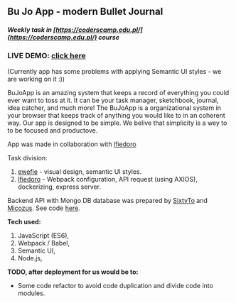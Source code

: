 ## Bu Jo App - modern Bullet Journal
#####  Weekly task in [https://coderscamp.edu.pl/](https://coderscamp.edu.pl/) course

### **LIVE DEMO:** [click here](https://bullet-to-do.herokuapp.com/)
(Currently app has some problems with applying Semantic UI styles - we are working on it :))


BuJoApp is an amazing system that keeps a record of everything you could ever want to toss at it.
It can be your task manager, sketchbook, journal, idea catcher, and much more! The BuJoApp is a
organizational system in your browser that keeps track of anything you would like to in an coherent way. Our app is designed to be simple. We belive that simplicity is a wey to to be focused and productove.

App was made in collaboration with [lfiedoro](https://github.com/lfiedoro)

Task division:
1) [ewefie](https://github.com/ewefie/) - visual design, semantic UI styles.
2) [lfiedoro](https://github.com/lfiedoro) - Webpack configuration, API request (using AXIOS), dockerizing, express server.

Backend API with Mongo DB database was prepared by [SixtyTo](https://github.com/sixtyto/) and [Micozus](https://github.com/Micozus).
See code [here](https://github.com/sixtyto/BulletToDo).

**Tech used:**
1) JavaScript (ES6),
2) Webpack / Babel,
3) Semantic UI,
3) Node.js,

**TODO, after deployment for us would be to:**

- Some code refactor to avoid code duplication and divide code into modules.
